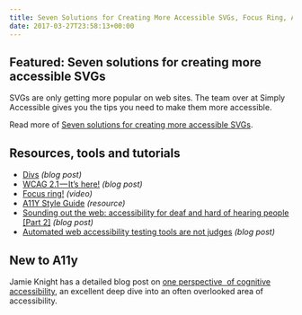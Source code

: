 ```yaml
---
title: Seven Solutions for Creating More Accessible SVGs, Focus Ring, A11Y Style Guide and More
date: 2017-03-27T23:58:13+00:00
---
```


## Featured: Seven solutions for creating more accessible SVGs

SVGs are only getting more popular on web sites. The team over at Simply Accessible gives you the tips you need to make them more accessible.

Read more of [Seven solutions for creating more accessible SVGs](http://simplyaccessible.com/article/7-solutions-svgs/).

## Resources, tools and tutorials

* [Divs](http://bkardell.com/blog/Divs.html) _(blog post)_
* [WCAG 2.1 — It’s here!](https://medium.com/@intopia/wcag-2-1-its-here-70abeca88b2f) _(blog post)_
* [Focus ring!](https://www.youtube.com/watch?v=ilj2P5-5CjI) _(video)_
* [A11Y Style Guide](http://a11y-style-guide.com/style-guide/) _(resource)_
* [Sounding out the web: accessibility for deaf and hard of hearing people \[Part 2\]](https://www.paciellogroup.com/blog/2017/03/sounding-out-the-web-accessibility-for-deaf-and-hard-of-hearing-people-part-2/) _(blog post)_
* [Automated web accessibility testing tools are not judges](http://www.karlgroves.com/2017/03/24/automated-web-accessibility-testing-tools-are-not-judges/) _(blog post)_

## New to A11y

Jamie Knight has a detailed blog post on [one perspective  of cognitive accessibility](http://spacedoutandsmiling.com/presentations/cognitive-accessibility-103-csun-2017), an excellent deep dive into an often overlooked area of accessibility.